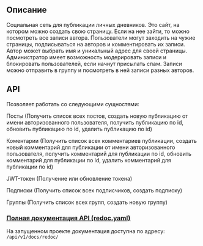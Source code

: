 ## Описание

Социальная сеть для публикации личных дневников.
Это сайт, на котором можно создать свою страницу. Если на нее зайти, то можно посмотреть все записи автора.
Пользователи могут заходить на чужие страницы, подписываться на авторов и комментировать их записи.
Автор может выбрать имя и уникальный адрес для своей страницы.
Администратор имеет возможность модерировать записи и блокировать пользователей, если начнут присылать спам.
Записи можно отправить в группу и посмотреть в ней записи разных авторов.


## API

Позволяет работать со следующими сущностями:

Посты (Получить список всех постов, создать новую публикацию от имени авторизованного пользователя, получить публикацию по id, обновить публикацию по id, удалить публикацию по id)

Коментарии (Получить список всех комментариев публикации, создать новый комментарий для публикации от имени авторизованного пользователя, получить комментарий для публикации по id, обновить комментарий для публикации по id, удалить комментарий для публикации по id)

JWT-токен (Получение или обновление токена)

Подписки (Получить список всех подписчиков, создать подписку)

Группы (Получить список всех групп, создать новую группу)

### [Полная документация API (redoc.yaml)](https://github.com/BolshakovAndrey/api_final_yatube/blob/master/static/redoc.yaml)

На запущенном проекте документация доступна по адресу:
```/api/v1/docs/redoc/```

